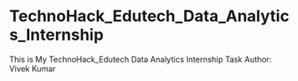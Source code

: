 # TechnoHack_Edutech_Data_Analytics_Internship
This is My TechnoHack_Edutech Data Analytics Internship Task
Author: Vivek Kumar
